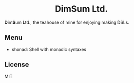 <center>
    <h1>DimSum Ltd.</h1>
</center>

**D**im**S**um **L**td., the teahouse of mine for enjoying making DSLs.

## Menu

* shonad: Shell with monadic syntaxes

## License

MIT
